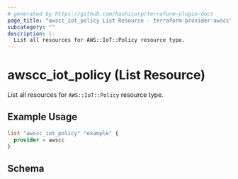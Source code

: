 ```yaml
---
# generated by https://github.com/hashicorp/terraform-plugin-docs
page_title: "awscc_iot_policy List Resource - terraform-provider-awscc"
subcategory: ""
description: |-
  List all resources for AWS::IoT::Policy resource type.
---
```


# awscc_iot_policy (List Resource)

List all resources for `AWS::IoT::Policy` resource type.

## Example Usage

```terraform
list "awscc_iot_policy" "example" {
  provider = awscc
}
```

<!-- schema generated by tfplugindocs -->
## Schema
